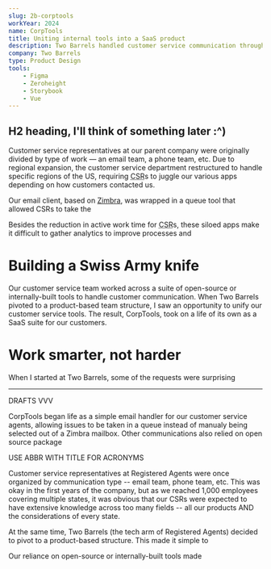```yaml
---
slug: 2b-corptools
workYear: 2024
name: CorpTools
title: Uniting internal tools into a SaaS product
description: Two Barrels handled customer service communication through various disconnected tools for email, phone, documents, and more. With our customer service teams moving from format-based teams to region-based teams, I identified an opportunity to unify our tools into a single ticketing system through a comprehensive design system. The result, CorpTools, eventually began a second life as a SaaS suite.
company: Two Barrels
type: Product Design
tools:
    - Figma
    - Zeroheight
    - Storybook
    - Vue
---
```


## H2 heading, I'll think of something later :^)

Customer service representatives at our parent company were originally divided by type of work — an email team, a phone team, etc. Due to regional expansion, the customer service department restructured to handle specific regions of the US, requiring <abbr title="customer service representative">CSR</abbr>s to juggle our various apps depending on how customers contacted us.

Our email client, based on [Zimbra](https://github.com/Zimbra/zm-mailbox), was wrapped in a queue tool that allowed CSRs to take the 

Besides the reduction in active work time for <abbr title="customer service representative">CSR</abbr>s, these siloed apps make it difficult to gather analytics to improve processes and 





# Building a Swiss Army knife

Our customer service team worked across a suite of open-source or internally-built tools to handle customer communication. When Two Barrels pivoted to a product-based team structure, I saw an opportunity to unify our customer service tools. The result, CorpTools, took on a life of its own as a SaaS suite for our customers.

# Work smarter, not harder

When I started at Two Barrels, some of the requests were surprising



---
DRAFTS VVV

CorpTools began life as a simple email handler for our customer service agents, allowing issues to be taken in a queue instead of manualy being selected out of a Zimbra mailbox. Other communications also relied on open source package

USE ABBR WITH TITLE FOR ACRONYMS

Customer service representatives at Registered Agents were once organized by communication type -- email team, phone team, etc. This was okay in the first years of the company, but as we reached 1,000 employees covering multiple states, it was obvious that our CSRs were expected to have extensive knowledge across too many fields -- all our products AND the considerations of every state.

At the same time, Two Barrels (the tech arm of Registered Agents) decided to pivot to a product-based structure. This made it simple to 

Our reliance on open-source or internally-built tools made 
